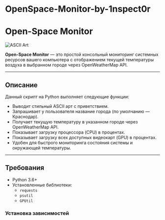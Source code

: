 # OpenSpace-Monitor-by-1nspect0r
# Open-Space Monitor

![ASCII Art](https://via.placeholder.com/400x150?text=Open-Space+Monitor+ASCII+Art)

**Open-Space Monitor** — это простой консольный мониторинг системных ресурсов вашего компьютера с отображением текущей температуры воздуха в выбранном городе через OpenWeatherMap API.

---

## Описание

Данный скрипт на Python выполняет следующие функции:

- Выводит стильный ASCII арт с приветствием.
- Запрашивает у пользователя название города (по умолчанию — Краснодар).
- Получает текущую температуру в указанном городе через OpenWeatherMap API.
- Показывает загрузку процессора (CPU) в процентах.
- Показывает загрузку всех доступных видеокарт (GPU) в процентах.
- Удобен для быстрого мониторинга состояния системы и окружающей температуры.

---

## Требования

- Python 3.6+
- Установленные библиотеки:
  - `requests`
  - `psutil`
  - `GPUtil`

### Установка зависимостей

